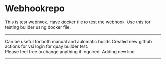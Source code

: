 # Webhookrepo

This is test webhook. Have docker file to test the webhook.
Use this for testing builder using docker file.

*****************
Can be useful for both manual and automatic builds
Created new github actions for vsi login for quay builder test.<br/>
Please feel free to change anything if required.
Adding new line


*****************

